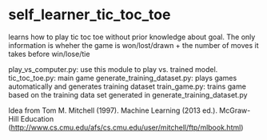 # self_learner_tic_toc_toe
learns how to play tic toc toe without prior knowledge about goal. The only information is wheher the game is won/lost/drawn + the number of moves it takes before win/lose/tie

play_vs_computer.py: use this module to play vs. trained model.
tic_toc_toe.py: main game
generate_training_dataset.py: plays games automatically and generates training dataset
train_game.py: trains game based on the training data set generated in generate_training_dataset.py







Idea from Tom M. Mitchell (1997). Machine Learning (2013 ed.). McGraw-Hill Education (http://www.cs.cmu.edu/afs/cs.cmu.edu/user/mitchell/ftp/mlbook.html)
